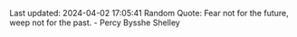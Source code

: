 Last updated: 2024-04-02 17:05:41
Random Quote: Fear not for the future, weep not for the past. - Percy Bysshe Shelley